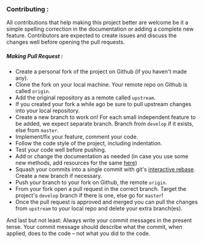 ### Contributing :

All contributions that help making this project better are welcome be it a simple spelling correction
in the documentation or adding a complete new feature. Contributors are expected to create issues
and discuss the changes well before opening the pull requests. 

##### Making Pull Request :

- Create a personal fork of the project on Github (if you haven't made any). 
- Clone the fork on your local machine. Your remote repo on Github is called `origin`.
- Add the original repository as a remote called `upstream`.
- If you created your fork a while ago be sure to pull upstream changes into your local repository.
- Create a new branch to work on! For each small independent feature to be added, we expect separate branch. Branch from `develop` if it exists, else from `master`.
- Implement/fix your feature, comment your code.
- Follow the code style of the project, including indentation.
- Test your code well before pushing.
- Add or change the documentation as needed (in case you use some new methods, add resources for the same [here](https://github.com/harshraj22/contest/tree/master/resources/resources.md))
- Squash your commits into a single commit with git's [interactive rebase](https://help.github.com/articles/interactive-rebase). Create a new branch if necessary.
- Push your branch to your fork on Github, the remote `origin`.
- From your fork open a pull request in the correct branch. Target the project's `develop` branch if there is one, else go for `master`!
- Once the pull request is approved and merged you can pull the changes from `upstream` to your local repo and delete
your extra branch(es).

And last but not least: Always write your commit messages in the present tense. Your commit message should describe what the commit, when applied, does to the code – not what you did to the code.
